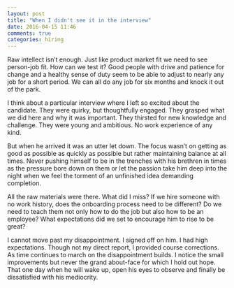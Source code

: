 ```yaml
---
layout: post
title: "When I didn't see it in the interview"
date: 2016-04-15 11:46
comments: true
categories: hiring
---
```


Raw intellect isn’t enough. Just like product market fit we need to see person-job fit. How can we test it? Good people with drive and patience for change and a healthy sense of duty seem to be able to adjust to nearly any job for a short period. We can all do any job for six months and knock it out of the park.

I think about a particular interview where I left so excited about the candidate. They were quirky, but thoughtfully engaged. They grasped what we did here and why it was important. They thirsted for new knowledge and challenge. They were young and ambitious. No work experience of any kind.

But when he arrived it was an utter let down. The focus wasn’t on getting as good as possible as quickly as possible but rather maintaining balance at all times. Never pushing himself to be in the trenches with his brethren in times as the pressure bore down on them or let the passion take him deep into the night when we feel the torment of an unfinished idea demanding completion.

All the raw materials were there. What did I miss? If we hire someone with no work history, does the onboarding process need to be different? Do we need to teach them not only how to do the job but also how to be an employee? What expectations did we set to encourage him to rise to be great? 

I cannot move past my disappointment. I signed off on him. I had high expectations. Though not my direct report, I provided course corrections. As time continues to march on the disappointment builds. I notice the small improvements but never the grand about-face for which I hold out hope. That one day when he will wake up, open his eyes to observe and finally be dissatisfied with his mediocrity.
